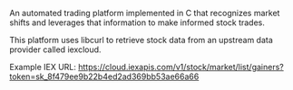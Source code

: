 An automated trading platform implemented in C that recognizes market shifts and leverages that information to make informed stock trades.

This platform uses libcurl to retrieve stock data from an upstream data provider called iexcloud.

Example IEX URL: https://cloud.iexapis.com/v1/stock/market/list/gainers?token=sk_8f479ee9b22b4ed2ad369bb53ae66a66
